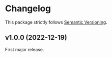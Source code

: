 # Changelog

This package strictly follows [Semantic Versioning](https://semver.org).

## v1.0.0 (2022-12-19)

First major release.